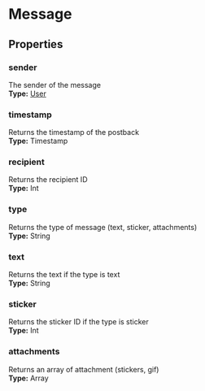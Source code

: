 # Message

## Properties

### sender
The sender of the message  
**Type:** [User](user.md)

### timestamp
Returns the timestamp of the postback  
**Type:** Timestamp

### recipient
Returns the recipient ID  
**Type:** Int

### type
Returns the type of message (text, sticker, attachments)  
**Type:** String

### text
Returns the text if the type is text  
**Type:** String

### sticker
Returns the sticker ID if the type is sticker  
**Type:** Int

### attachments
Returns an array of attachment (stickers, gif)  
**Type:** Array